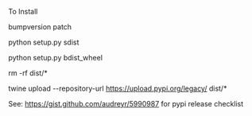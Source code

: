 
To Install

bumpversion patch

python setup.py sdist

python setup.py bdist_wheel

rm -rf dist/*

twine upload --repository-url https://upload.pypi.org/legacy/ dist/*

See: https://gist.github.com/audreyr/5990987 for pypi release checklist
